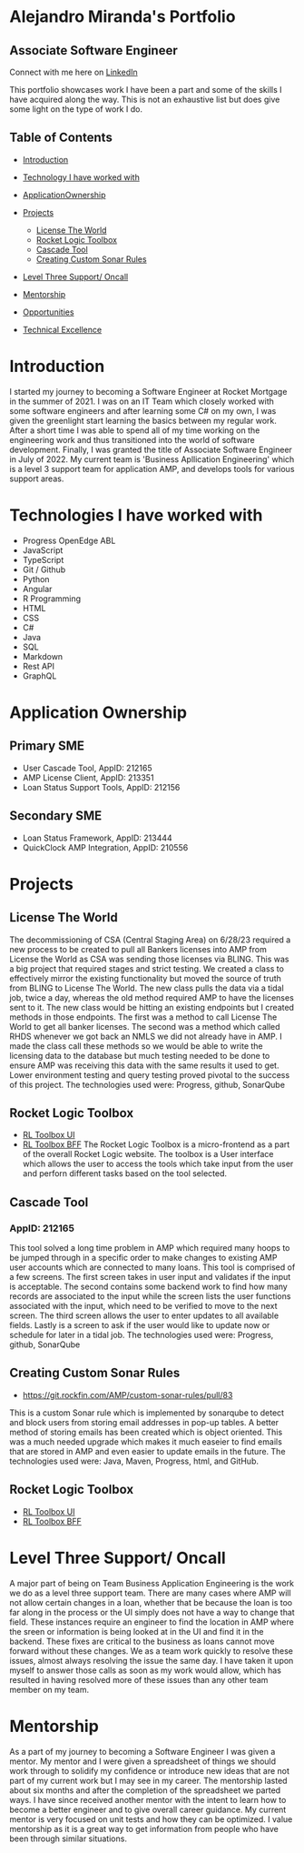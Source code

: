 # Alejandro Miranda's Portfolio
## Associate Software Engineer

Connect with me here on [LinkedIn](www.linkedin.com/in/alejandro-miranda-a69a7920a)

This portfolio showcases work I have been a part and some of the skills I have acquired along the way. This is not an exhaustive list but does give some light on the type of work I do.

## Table of Contents
  * [Introduction](#introduction)
  * [Technology I have worked with](#Technology-I-have-worked-with)
  * [ApplicationOwnership](#ownership)
  * [Projects](#projects)
    * [License The World](#License-The-World)
    * [Rocket Logic Toolbox](#rocket-logic-toolbox)
    * [Cascade Tool](#cascade-tool)
    * [Creating Custom Sonar Rules](#creating-custom-sonar-rules)
    
  * [Level Three Support/ Oncall](#Level-Three-Support/-Oncall)  
  * [Mentorship](#mentorship)
  * [Opportunities](#opportunities)
  * [Technical Excellence](#technical-excellence)

   
# Introduction

I started my journey to becoming a Software Engineer at Rocket Mortgage in the summer of 2021. I was on an IT Team which closely worked with some software engineers and after learning some C# on my own, I was given the greenlight start learning the basics between my regular work. After a short time I was able to spend all of my time working on the engineering work and thus transitioned into the world of software development. Finally, I was granted the title of Associate Software Engineer in July of 2022. My current team is 'Business Apllication Engineering' which is a level 3 support team for application AMP, and develops tools for various support areas.

# Technologies I have worked with
 * Progress OpenEdge ABL
 * JavaScript
 * TypeScript
 * Git / Github
 * Python
 * Angular
 * R Programming
 * HTML
 * CSS
 * C#
 * Java
 * SQL
 * Markdown
 * Rest API
 * GraphQL

# Application Ownership
## Primary SME
  * User Cascade Tool, AppID: 212165
  * AMP License Client, AppID: 213351
  * Loan Status Support Tools, AppID: 212156
## Secondary SME
  * Loan Status Framework, AppID: 213444
  * QuickClock AMP Integration, AppID: 210556

# Projects
  
## License The World
The decommissioning of CSA (Central Staging Area) on 6/28/23 required a new process to be created to pull all Bankers licenses into AMP from License the World as CSA was sending those licenses via BLING. This was a big project that required stages and strict testing. We created a class to effectively mirror the existing functionality but moved the source of truth from BLING to License The World. The new class pulls the data via a tidal job, twice a day, whereas the old method required AMP to have the licenses sent to it. 
The new class would be hitting an existing endpoints but I created methods in those endpoints. The first was a method to call License The World to get all banker licenses. The second was a method which called RHDS whenever we got back an NMLS we did not already have in AMP. I made the class call these methods so we would be able to write the licensing data to the database but much testing needed to be done to ensure AMP was receiving this data with the same results it used to get. Lower environment testing and query testing proved pivotal to the success of this project. 
The technologies used were: Progress, github, SonarQube

## Rocket Logic Toolbox
  *  [RL Toolbox UI](https://git.rockfin.com/BusinessApplicationEngineering/RL-Toolbox-UI) 
  *  [RL Toolbox BFF](https://git.rockfin.com/BusinessApplicationEngineering/RL-Toolbox-BFF)
The Rocket Logic Toolbox is a micro-frontend as a part of the overall Rocket Logic website. The toolbox is a User interface which allows the user to access the tools which take input from the user and perforn different tasks based on the tool selected. 

  
## Cascade Tool
### AppID: 212165
This tool solved a long time problem in AMP which required many hoops to be jumped through in a specific order to make changes to existing AMP user accounts which are connected to many loans. 
This tool is comprised of a few screens. The first screen takes in user input and validates if the input is acceptable. The second contains some backend work to find how many records are associated to the input while the screen lists the user functions associated with the input, which need to be verified to move to the next screen. 
The third screen allows the user to enter updates to all available fields. Lastly is a screen to ask if the user would like to update now or schedule for later in a tidal job.
The technologies used were: Progress, github, SonarQube


## Creating Custom Sonar Rules
  *  https://git.rockfin.com/AMP/custom-sonar-rules/pull/83

This is a custom Sonar rule which is implemented by sonarqube to detect and block users from storing email addresses in pop-up tables. A better method of storing emails has been created which is object oriented. This was a much needed upgrade which makes it much easeier to find emails that are stored in AMP and even easier to update emails in the future. 
The technologies used were: Java, Maven, Progress, html, and GitHub.
    
       
## Rocket Logic Toolbox
  *  [RL Toolbox UI](https://git.rockfin.com/BusinessApplicationEngineering/RL-Toolbox-UI) 
  *  [RL Toolbox BFF](https://git.rockfin.com/BusinessApplicationEngineering/RL-Toolbox-BFF)

# Level Three Support/ Oncall
A major part of being on Team Business Application Engineering is the work we do as a level three support team. There are many cases where AMP will not allow certain changes in a loan, whether that be because the loan is too far along in the process or the UI simply does not have a way to change that field. These instances require an engineer to find the location in AMP where the sreen or information is being looked at in the UI and find it in the backend. These fixes are critical to the business as loans cannot move forward without these changes. We as a team work quickly to resolve these issues, almost always resolving the issue the same day. 
I have taken it upon myself to answer those calls as soon as my work would allow, which has resulted in having resolved more of these issues than any other team member on my team. 
  
# Mentorship
As a part of my journey to becoming a Software Engineer I was given a mentor. My mentor and I were given a spreadsheet of things we should work through to solidify my confidence or introduce new ideas that are not part of my current work but I may see in my career. The mentorship lasted about six months and after the completion of the spreadsheet we parted ways.
I have since received another mentor with the intent to learn how to become a better engineer and to give overall career guidance. My current mentor is very focused on unit tests and how they can be optimized. I value mentorship as it is a great way to get information from people who have been through similar situations.
